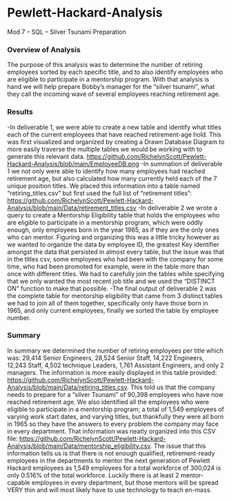# Pewlett-Hackard-Analysis
Mod 7 – SQL – Silver Tsunami Preparation
### Overview of Analysis 
The purpose of this analysis was to determine the number of retiring employees sorted by each specific title, and to also identify employees who are eligible to participate in a mentorship program. With that analysis is hand we will help prepare Bobby’s manager for the “silver tsunami”, what they call the incoming wave of several employees reaching retirement age.
### Results
-In deliverable 1, we were able to create a new table and identify what titles each of the current employees that have reached retirement-age hold. This was first visualized and organized by creating a Drawn Database Diagram to more easily traverse the multiple tables we would be working with to generate this relevant data.
https://github.com/RichelynScott/Pewlett-Hackard-Analysis/blob/main/EmployeeDB.png
-In summation of deliverable 1 we not only were able to identify how many employees had reached retirement age, but also calculated how many currently held each of the 7 unique position titles. We placed this information into a table named “retiring_titles.csv” but first used the full list of “retirement titles”: https://github.com/RichelynScott/Pewlett-Hackard-Analysis/blob/main/Data/retirement_titles.csv
-In deliverable 2 we wrote a query to create a Mentorship Eligibility table that holds the employees who are eligible to participate in a mentorship program, which were oddly enough, only employees born in the year 1965, as if they are the only ones who can mentor. Figuring and organizing this was a little tricky however as we wanted to organize the data by employee ID, the greatest Key identifier amongst the data that persisted in almost every table, but the issue was that in the titles csv, some employees who had been with the company for some time, who had been promoted for example, were in the table more than once with different titles. We had to carefully join the tables while specifying that we only wanted the most recent job title and we used the “DISTINCT ON” function to make that possible.
 -The final output of deliverable 2 was the complete table for mentorship eligibility that came from 3 distinct tables we had to join all of them together, specifically only have those born in 1965, and only current employees, finally we sorted the table by employee number. 
### Summary
In summary we determined the number of retiring employees per title which was:
29,414 Senior Engineers, 28,524 Senior Staff, 14,222 Engineers, 12,243 Staff, 4,502 technique Leaders, 1,761 Assistant Engineers, and only 2 managers. The information is more easily displayed in this table provided: https://github.com/RichelynScott/Pewlett-Hackard-Analysis/blob/main/Data/retiring_titles.csv. This told us that the company needs to prepare for a “silver Tsunami” of 90,398 employees who have now reached retirement age. We also identified all the employees who were eligible to participate in a mentorship program; a total of 1,549 employees of varying work start dates, and varying titles, but thankfully they were all born in 1965 so they have the answers to every problem the company may face in every department. That information was neatly organized into this CSV file: https://github.com/RichelynScott/Pewlett-Hackard-Analysis/blob/main/Data/mentorship_eligibility.csv. The issue that this information tells us is that there is not enough qualified, retirement-ready employees in the departments to mentor the next generation of Pewlett Hackard employees as 1,549 employees for a total workforce of 300,024 is only 0.516% of the total workforce. Luckily there is at least 2 mentor-capable employees in every department, but those mentors will be spread VERY thin and will most likely have to use technology to teach en-mass. 
